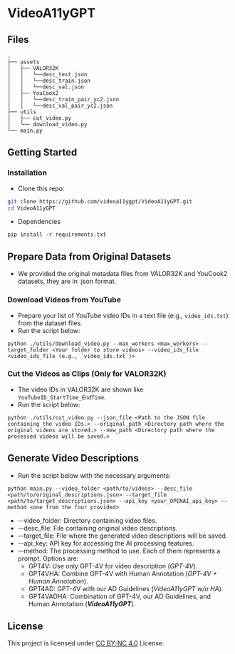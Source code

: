 # VideoA11yGPT

## Files
```shell
.
├── assets
│   ├── VALOR32K
│   │   └──desc_test.json
│   │   └──desc_train.json
│   │   └──desc_val.json
│   ├── YouCook2
│   │   └──desc_train_pair_yc2.json
│   │   └──desc_val_pair_yc2.json
├── utils
│   ├── cut_video.py
│   └── download_video.py
└── main.py

```

## Getting Started

### Installation

- Clone this repo:
```bash
git clone https://github.com/videoa11ygpt/VideoA11yGPT.git
cd VideoA11yGPT
```

- Dependencies
```
pip install -r requirements.txt
```

## Prepare Data from Original Datasets

- We provided the original metadata files from VALOR32K and YouCook2 datasets, they are in .json format.

### Download Videos from YouTube

- Prepare your list of YouTube video IDs in a text file (e.g., `video_ids.txt`) from the dataset files.
- Run the script below:
  
```
python ./utils/download_video.py --max_workers <max_workers> --target_folder <Your folder to store videos> --video_ids_file <video_ids_file (e.g., `video_ids.txt`)>
```

### Cut the Videos as Clips (Only for VALOR32K)

- The video IDs in VALOR32K are shown like `YouTubeID_StartTime_EndTime`.
- Run the script below:
  
```
python ./utils/cut_video.py --json_file <Path to the JSON file containing the video IDs.> --original_path <Directory path where the original videos are stored.> --new_path <Directory path where the processed videos will be saved.>
```

## Generate Video Descriptions

- Run the script below with the necessary arguments: 

```
python main.py --video_folder <path/to/videos> --desc_file <path/to/original_descriptions.json> --target_file <path/to/target_descriptions.json> --api_key <your_OPENAI_api_key> --method <one from the four provided>
```
- --video_folder: Directory containing video files.
- --desc_file: File containing original video descriptions.
- --target_file: File where the generated video descriptions will be saved.
- --api_key: API key for accessing the AI processing features.
- --method: The processing method to use. Each of them represents a prompt. Options are:
    - GPT4V: Use only GPT-4V for video description (_GPT-4V_).
    - GPT4VHA: Combine GPT-4V with Human Annotation (_GPT-4V + Human Annotation_).
    - GPT4AD: GPT-4V with our AD Guidelines (_VideoA11yGPT w/o HA_).
    - GPT4VADHA: Combination of GPT-4V, our AD Guidelines, and Human Annotation (**_VideoA11yGPT_**).


## License

This project is licensed under [CC BY-NC 4.0](https://creativecommons.org/licenses/by-nc/4.0/) License.
